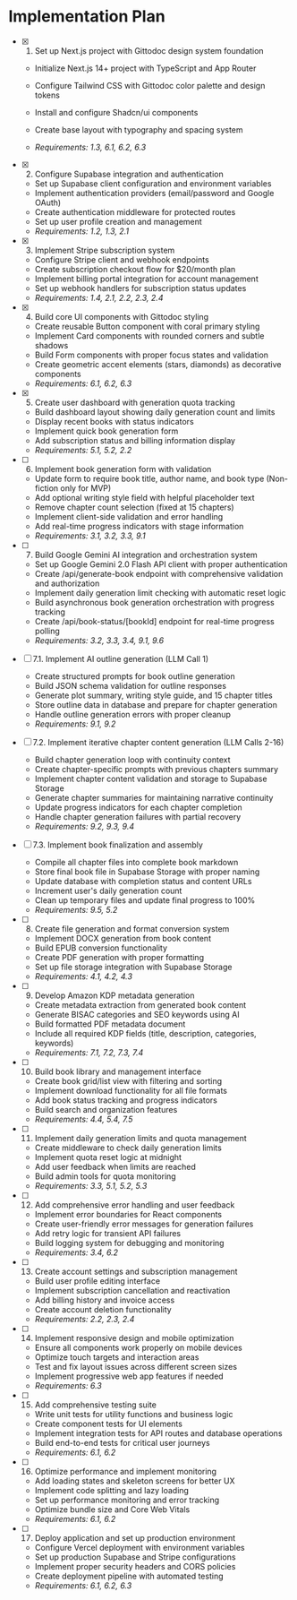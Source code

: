 # Implementation Plan

- [x] 1. Set up Next.js project with Gittodoc design system foundation



  - Initialize Next.js 14+ project with TypeScript and App Router
  - Configure Tailwind CSS with Gittodoc color palette and design tokens
  - Install and configure Shadcn/ui components
  - Create base layout with typography and spacing system


  - _Requirements: 1.3, 6.1, 6.2, 6.3_

- [x] 2. Configure Supabase integration and authentication

  - Set up Supabase client configuration and environment variables
  - Implement authentication providers (email/password and Google OAuth)
  - Create authentication middleware for protected routes
  - Set up user profile creation and management
  - _Requirements: 1.2, 1.3, 2.1_

- [x] 3. Implement Stripe subscription system




  - Configure Stripe client and webhook endpoints
  - Create subscription checkout flow for $20/month plan
  - Implement billing portal integration for account management
  - Set up webhook handlers for subscription status updates
  - _Requirements: 1.4, 2.1, 2.2, 2.3, 2.4_

- [x] 4. Build core UI components with Gittodoc styling




  - Create reusable Button component with coral primary styling
  - Implement Card components with rounded corners and subtle shadows
  - Build Form components with proper focus states and validation
  - Create geometric accent elements (stars, diamonds) as decorative components
  - _Requirements: 6.1, 6.2, 6.3_

- [x] 5. Create user dashboard with generation quota tracking


  - Build dashboard layout showing daily generation count and limits
  - Display recent books with status indicators
  - Implement quick book generation form
  - Add subscription status and billing information display
  - _Requirements: 5.1, 5.2, 2.2_

- [ ] 6. Implement book generation form with validation
  - Update form to require book title, author name, and book type (Non-fiction only for MVP)
  - Add optional writing style field with helpful placeholder text
  - Remove chapter count selection (fixed at 15 chapters)
  - Implement client-side validation and error handling
  - Add real-time progress indicators with stage information
  - _Requirements: 3.1, 3.2, 3.3, 9.1_

- [ ] 7. Build Google Gemini AI integration and orchestration system
  - Set up Google Gemini 2.0 Flash API client with proper authentication
  - Create /api/generate-book endpoint with comprehensive validation and authorization
  - Implement daily generation limit checking with automatic reset logic
  - Build asynchronous book generation orchestration with progress tracking
  - Create /api/book-status/[bookId] endpoint for real-time progress polling
  - _Requirements: 3.2, 3.3, 3.4, 9.1, 9.6_

- [ ] 7.1. Implement AI outline generation (LLM Call 1)
  - Create structured prompts for book outline generation
  - Build JSON schema validation for outline responses
  - Generate plot summary, writing style guide, and 15 chapter titles
  - Store outline data in database and prepare for chapter generation
  - Handle outline generation errors with proper cleanup
  - _Requirements: 9.1, 9.2_

- [ ] 7.2. Implement iterative chapter content generation (LLM Calls 2-16)
  - Build chapter generation loop with continuity context
  - Create chapter-specific prompts with previous chapters summary
  - Implement chapter content validation and storage to Supabase Storage
  - Generate chapter summaries for maintaining narrative continuity
  - Update progress indicators for each chapter completion
  - Handle chapter generation failures with partial recovery
  - _Requirements: 9.2, 9.3, 9.4_

- [ ] 7.3. Implement book finalization and assembly
  - Compile all chapter files into complete book markdown
  - Store final book file in Supabase Storage with proper naming
  - Update database with completion status and content URLs
  - Increment user's daily generation count
  - Clean up temporary files and update final progress to 100%
  - _Requirements: 9.5, 5.2_

- [ ] 8. Create file generation and format conversion system
  - Implement DOCX generation from book content
  - Build EPUB conversion functionality
  - Create PDF generation with proper formatting
  - Set up file storage integration with Supabase Storage
  - _Requirements: 4.1, 4.2, 4.3_

- [ ] 9. Develop Amazon KDP metadata generation
  - Create metadata extraction from generated book content
  - Generate BISAC categories and SEO keywords using AI
  - Build formatted PDF metadata document
  - Include all required KDP fields (title, description, categories, keywords)
  - _Requirements: 7.1, 7.2, 7.3, 7.4_

- [ ] 10. Build book library and management interface
  - Create book grid/list view with filtering and sorting
  - Implement download functionality for all file formats
  - Add book status tracking and progress indicators
  - Build search and organization features
  - _Requirements: 4.4, 5.4, 7.5_

- [ ] 11. Implement daily generation limits and quota management
  - Create middleware to check daily generation limits
  - Implement quota reset logic at midnight
  - Add user feedback when limits are reached
  - Build admin tools for quota monitoring
  - _Requirements: 3.3, 5.1, 5.2, 5.3_

- [ ] 12. Add comprehensive error handling and user feedback
  - Implement error boundaries for React components
  - Create user-friendly error messages for generation failures
  - Add retry logic for transient API failures
  - Build logging system for debugging and monitoring
  - _Requirements: 3.4, 6.2_

- [ ] 13. Create account settings and subscription management
  - Build user profile editing interface
  - Implement subscription cancellation and reactivation
  - Add billing history and invoice access
  - Create account deletion functionality
  - _Requirements: 2.2, 2.3, 2.4_

- [ ] 14. Implement responsive design and mobile optimization
  - Ensure all components work properly on mobile devices
  - Optimize touch targets and interaction areas
  - Test and fix layout issues across different screen sizes
  - Implement progressive web app features if needed
  - _Requirements: 6.3_

- [ ] 15. Add comprehensive testing suite
  - Write unit tests for utility functions and business logic
  - Create component tests for UI elements
  - Implement integration tests for API routes and database operations
  - Build end-to-end tests for critical user journeys
  - _Requirements: 6.1, 6.2_

- [ ] 16. Optimize performance and implement monitoring
  - Add loading states and skeleton screens for better UX
  - Implement code splitting and lazy loading
  - Set up performance monitoring and error tracking
  - Optimize bundle size and Core Web Vitals
  - _Requirements: 6.1, 6.2_

- [ ] 17. Deploy application and set up production environment
  - Configure Vercel deployment with environment variables
  - Set up production Supabase and Stripe configurations
  - Implement proper security headers and CORS policies
  - Create deployment pipeline with automated testing
  - _Requirements: 6.1, 6.2, 6.3_